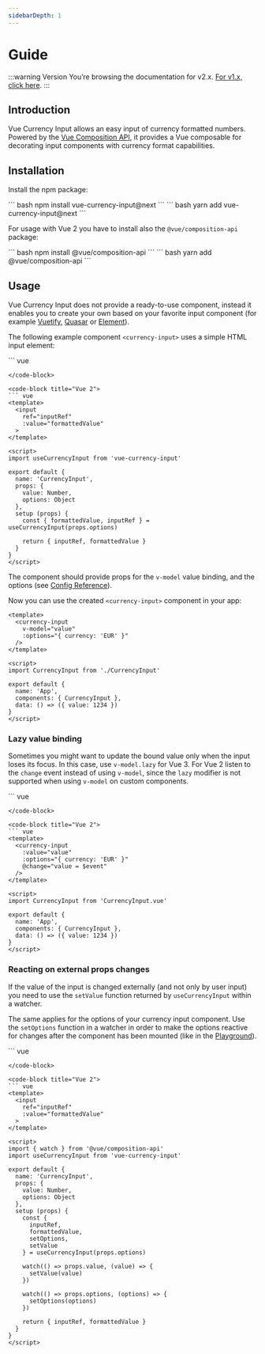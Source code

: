 ```yaml
---
sidebarDepth: 1
---
```

# Guide

:::warning Version
You’re browsing the documentation for v2.x. [For v1.x, click here](https://vue-currency-input-v1.netlify.app/).
:::

## Introduction
Vue Currency Input allows an easy input of currency formatted numbers. Powered by the [Vue Composition API](https://v3.vuejs.org/guide/composition-api-introduction.html), it provides a Vue composable for decorating input components with currency format capabilities.

## Installation
Install the npm package:

<code-group>
<code-block title="npm">
``` bash
npm install vue-currency-input@next 
```
</code-block>

<code-block title="yarn">
``` bash
yarn add vue-currency-input@next 
```
</code-block>
</code-group>

For usage with Vue 2 you have to install also the `@vue/composition-api` package:

<code-group>
<code-block title="npm">
``` bash
npm install @vue/composition-api
```
</code-block>

<code-block title="yarn">
``` bash
yarn add @vue/composition-api
```
</code-block>
</code-group>

## Usage
Vue Currency Input does not provide a ready-to-use component, instead it enables you to create your own based on your favorite input component (for example [Vuetify](https://vuetifyjs.com/en/components/text-fields/), [Quasar](https://quasar.dev/vue-components/input) or [Element](https://element.eleme.io/#/en-US/component/input)).

The following example component `<currency-input>` uses a simple HTML input element:

<code-group>
<code-block title="Vue 3">
``` vue
<template>
  <input 
    ref="inputRef" 
    :value="formattedValue"
  >
</template>

<script>
import useCurrencyInput from 'vue-currency-input'

export default {
  name: 'CurrencyInput',
  props: {
    modelValue: Number,
    options: Object
  },
  setup (props) {
    const { formattedValue, inputRef } = useCurrencyInput(props.options)

    return { inputRef, formattedValue }
  }
}
</script>
```
</code-block>

<code-block title="Vue 2">
``` vue
<template>
  <input 
    ref="inputRef" 
    :value="formattedValue"
  >
</template>

<script>
import useCurrencyInput from 'vue-currency-input'

export default {
  name: 'CurrencyInput',
  props: {
    value: Number,
    options: Object
  },
  setup (props) {
    const { formattedValue, inputRef } = useCurrencyInput(props.options)
    
    return { inputRef, formattedValue }
  }
}
</script>
```
</code-block>
</code-group>


The component should provide props for the `v-model` value binding, and the options (see [Config Reference](/config/)).

Now you can use the created `<currency-input>` component in your app:
``` vue
<template>
  <currency-input 
    v-model="value" 
    :options="{ currency: 'EUR' }"
  />
</template>

<script>
import CurrencyInput from './CurrencyInput'

export default {
  name: 'App',
  components: { CurrencyInput },
  data: () => ({ value: 1234 })
}
</script> 
```

### Lazy value binding
Sometimes you might want to update the bound value only when the input loses its focus. In this case, use `v-model.lazy` for Vue 3. For Vue 2 listen to the `change` event instead of using `v-model`, since the `lazy` modifier is not supported when using `v-model` on custom components.

<code-group>
<code-block title="Vue 3">
``` vue
<template>
  <currency-input 
    v-model.lazy="value" 
    :options="{ currency: 'EUR' }"
  />
</template>

<script>
import CurrencyInput from './CurrencyInput'

export default {
  name: 'App',
  components: { CurrencyInput },
  data: () => ({ value: 1234 })
}
</script> 
```
</code-block>

<code-block title="Vue 2">
``` vue
<template>
  <currency-input 
    :value="value" 
    :options="{ currency: 'EUR' }" 
    @change="value = $event"
  />
</template>

<script>
import CurrencyInput from 'CurrencyInput.vue'

export default {
  name: 'App',
  components: { CurrencyInput },
  data: () => ({ value: 1234 })
}
</script> 
```
</code-block>
</code-group>

### Reacting on external props changes
If the value of the input is changed externally (and not only by user input) you need to use the `setValue` function returned by `useCurrencyInput` within a watcher.

The same applies for the options of your currency input component. Use the `setOptions` function in a watcher in order to make the options reactive for changes after the component has been mounted (like in the [Playground](/playground/)).

<code-group>
<code-block title="Vue 3">
``` vue
<template>
  <input 
    ref="inputRef" 
    :value="formattedValue"
  >
</template>

<script>
import { watch } from 'vue'
import useCurrencyInput from 'vue-currency-input'

export default {
  name: 'CurrencyInput',
  props: {
    modelValue: Number,
    options: Object
  },
  setup (props) {
    const {
      inputRef,
      formattedValue,
      setOptions,
      setValue
    } = useCurrencyInput(props.options)

    watch(() => props.modelValue, (value) => {
      setValue(value)
    })

    watch(() => props.options, (options) => {
      setOptions(options)
    })

    return { inputRef, formattedValue }
  }
}
</script>
```
</code-block>

<code-block title="Vue 2">
``` vue
<template>
  <input 
    ref="inputRef" 
    :value="formattedValue"
  >
</template>

<script>
import { watch } from '@vue/composition-api'
import useCurrencyInput from 'vue-currency-input'

export default {
  name: 'CurrencyInput',
  props: {
    value: Number,
    options: Object
  },
  setup (props) {
    const {
      inputRef,
      formattedValue,
      setOptions,
      setValue
    } = useCurrencyInput(props.options)

    watch(() => props.value, (value) => {
      setValue(value)
    })

    watch(() => props.options, (options) => {
      setOptions(options)
    })

    return { inputRef, formattedValue }
  }
}
</script>
```
</code-block>
</code-group>
